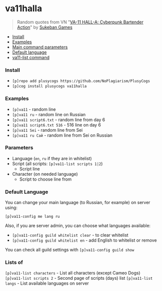 # va11halla
> Random quotes from VN "[VA-11 HALL-A: Cyberpunk Bartender Action](https://store.steampowered.com/app/447530/)" by [Sukeban Games](https://sukeban.moe/)

- [Install](#install)
- [Examples](#examples)
- [Main command parameters](#parameters)
- [Default language](#default-language)
- [va11-list command](#lists-of)

### Install
- `[p]repo add plusycogs https://github.com/NoPlagiarism/PlusyCogs`
- `[p]cog install plusycogs va11halla`

### Examples
- `[p]va11` - random line
- `[p]va11 ru` - random line on Russian
- `[p]va11 script6.txt` - random line from day 6
- `[p]va11 script6.txt 516` - 516 line on day 6
- `[p]va11 Sei` - random line from Sei
- `[p]va11 ru Сай` - random line from Sei on Russian

### Parameters
- Language (`en`, `ru` if they are in whitelist)
- Script (all scripts: `[p]va11-list scripts 1|2`)
  - Script line
- Character (on needed language)
  - Script to choose line from

### Default Language
You can change your main language (to Russian, for example) on server using:

`[p]va11-config me lang ru`

Also, if you are server admin, you can choose what languages available:
- `[p]va11-config guild whitelist clear` - to clear whitelist
- `[p]va11-config guild whitelist en` - add English to whitelist or remove

You can check all guild settings with `[p]va11-config guild show`

### Lists of
`[p]va11-list characters` - List all characters (except Cameo Dogs)
`[p]va11-list scripts 2` - Second page of scripts (days) list
`[p]va11-list langs` - List available languages on server